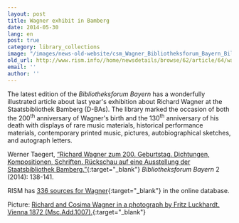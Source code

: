 ```yaml
---
layout: post
title: Wagner exhibit in Bamberg
date: 2014-05-30
lang: en
post: true
category: library_collections
image: "/images/news-old-website/csm_Wagner_Bibliotheksforum_Bayern_Bild_2b1bc6ef76.jpg"
old_url: http://www.rism.info//home/newsdetails/browse/62/article/64/wagner-exhibit-in-bamberg.html
email: ''
author: ''
---
```


The latest edition of the _Bibliotheksforum Bayern_ has a wonderfully illustrated article about last year's exhibition about Richard Wagner at the Staatsbibliothek Bamberg (D-BAs). The library marked the occasion of both the 200<sup>th</sup> anniversary of Wagner's birth and the 130<sup>th</sup> anniversary of his death with displays of rare music materials, historical performance materials, contemporary printed music, pictures, autobiographical sketches, and autograph letters.

Werner Taegert, [“Richard Wagner zum 200. Geburtstag. Dichtungen, Kompositionen, Schriften. Rückschau auf eine Ausstellung der Staatsbibliothek Bamberg.”](http://www.bibliotheksforum-bayern.de/fileadmin/archiv/2014-2/PDF-Einzelbeitraege/BFB_0214_15_Taegert_V04.pdf){:target="_blank"} _Bibliotheksforum Bayern_ 2 (2014): 138-141.

RISM has [336 sources for Wagner](https://opac.rism.info/search?View=rism&author=Richard+Wagner){:target="_blank"} in the online database.

Picture: [Richard and Cosima Wagner in a photograph by Fritz Luckhardt. Vienna 1872 (Msc.Add.1007).](http://www.staatsbibliothek-bamberg.de/index.php?id=1479&tx_ttnews%5Btt_news%5D=81&cHash=9665f19400cf8d0263432fd62b9261d6){:target="_blank"}